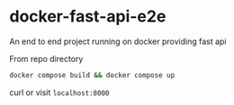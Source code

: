 # docker-fast-api-e2e
An end to end project running on docker providing fast api

From repo directory
```bash
docker compose build && docker compose up
```

curl or visit `localhost:8000`
